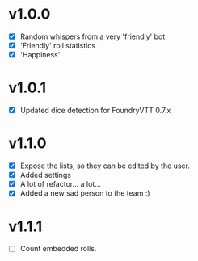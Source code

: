 # v1.0.0
- [x] Random whispers from a very 'friendly' bot
- [x] 'Friendly' roll statistics
- [x] 'Happiness'

# v1.0.1
- [x] Updated dice detection for FoundryVTT 0.7.x

# v1.1.0
- [x] Expose the lists, so they can be edited by the user.
- [x] Added settings
- [x] A lot of refactor... a lot...
- [x] Added a new sad person to the team :)

# v1.1.1
- [ ] Count embedded rolls.